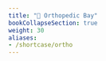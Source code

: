 ```yaml
---
title: "🦴 Orthopedic Bay"
bookCollapseSection: true
weight: 30
aliases:
- /shortcase/ortho
---
```




